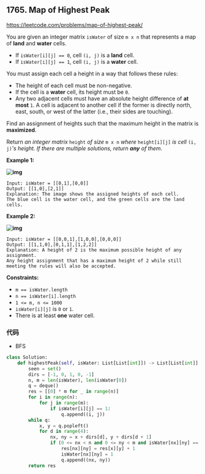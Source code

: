 ## 1765. Map of Highest Peak

https://leetcode.com/problems/map-of-highest-peak/

You are given an integer matrix `isWater` of size `m x n` that represents a map of **land** and **water** cells.

- If `isWater[i][j] == 0`, cell `(i, j)` is a **land** cell.
- If `isWater[i][j] == 1`, cell `(i, j)` is a **water** cell.

You must assign each cell a height in a way that follows these rules:

- The height of each cell must be non-negative.
- If the cell is a **water** cell, its height must be `0`.
- Any two adjacent cells must have an absolute height difference of **at most** `1`. A cell is adjacent to another cell if the former is directly north, east, south, or west of the latter (i.e., their sides are touching).

Find an assignment of heights such that the maximum height in the matrix is **maximized**.

Return *an integer matrix* `height` *of size* `m x n` *where* `height[i][j]` *is cell* `(i, j)`*'s height. If there are multiple solutions, return **any** of them*.

 

**Example 1:**

**![img](https://assets.leetcode.com/uploads/2021/01/10/screenshot-2021-01-11-at-82045-am.png)**

```
Input: isWater = [[0,1],[0,0]]
Output: [[1,0],[2,1]]
Explanation: The image shows the assigned heights of each cell.
The blue cell is the water cell, and the green cells are the land cells.
```

**Example 2:**

**![img](https://assets.leetcode.com/uploads/2021/01/10/screenshot-2021-01-11-at-82050-am.png)**

```
Input: isWater = [[0,0,1],[1,0,0],[0,0,0]]
Output: [[1,1,0],[0,1,1],[1,2,2]]
Explanation: A height of 2 is the maximum possible height of any assignment.
Any height assignment that has a maximum height of 2 while still meeting the rules will also be accepted.
```

 

**Constraints:**

- `m == isWater.length`
- `n == isWater[i].length`
- `1 <= m, n <= 1000`
- `isWater[i][j]` is `0` or `1`.
- There is at least **one** water cell.

### 代码

- BFS

```python
class Solution:
    def highestPeak(self, isWater: List[List[int]]) -> List[List[int]]:
        seen = set()
        dirs = [-1, 0, 1, 0, -1]
        n, m = len(isWater), len(isWater[0])
        q = deque()
        res = [[0] * m for _ in range(n)]
        for i in range(n):
            for j in range(m):
                if isWater[i][j] == 1:
                    q.append((i, j))
        while q:
            x, y = q.popleft()
            for d in range(4):
                nx, ny = x + dirs[d], y + dirs[d + 1]
                if (0 <= nx < n and 0 <= ny < m and isWater[nx][ny] == 0):
                    res[nx][ny] = res[x][y] + 1
                    isWater[nx][ny] = 1
                    q.append((nx, ny))
        return res
```

